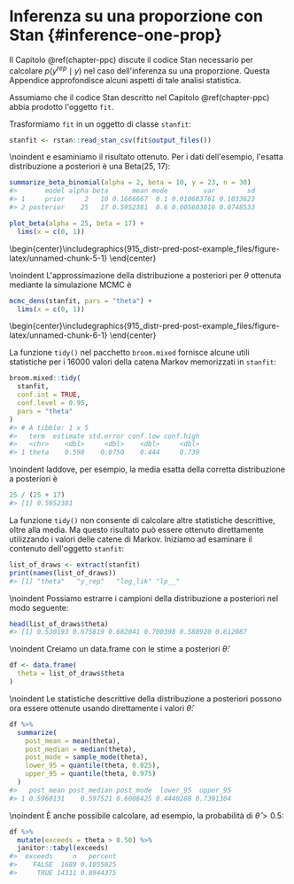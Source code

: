 # Inferenza su una proporzione con Stan {#inference-one-prop}



Il Capitolo \@ref(chapter-ppc) discute il codice Stan necessario per calcolare $p(y^{rep} \mid y)$ nel caso dell'inferenza su una proporzione. Questa Appendice approfondisce alcuni aspetti di tale analisi statistica.

Assumiamo che il codice Stan descritto nel Capitolo \@ref(chapter-ppc) abbia prodotto l'oggetto `fit`.


Trasformiamo `fit` in un oggetto di classe `stanfit`:


```r
stanfit <- rstan::read_stan_csv(fit$output_files())
```

\noindent
e esaminiamo il risultato ottenuto. Per i dati dell'esempio, l'esatta distribuzione a posteriori è una Beta(25, 17):


```r
summarize_beta_binomial(alpha = 2, beta = 10, y = 23, n = 30)
#>       model alpha beta      mean mode         var        sd
#> 1     prior     2   10 0.1666667  0.1 0.010683761 0.1033623
#> 2 posterior    25   17 0.5952381  0.6 0.005603016 0.0748533
```


```r
plot_beta(alpha = 25, beta = 17) +
  lims(x = c(0, 1))
```



\begin{center}\includegraphics{915_distr-pred-post-example_files/figure-latex/unnamed-chunk-5-1} \end{center}

\noindent
L'approssimazione della distribuzione a posteriori per $\theta$ ottenuta mediante la simulazione MCMC è


```r
mcmc_dens(stanfit, pars = "theta") +
  lims(x = c(0, 1))
```



\begin{center}\includegraphics{915_distr-pred-post-example_files/figure-latex/unnamed-chunk-6-1} \end{center}

La funzione `tidy()` nel pacchetto `broom.mixed` fornisce alcune utili statistiche per i 16000 valori della catena Markov memorizzati in `stanfit`:


```r
broom.mixed::tidy(
  stanfit,
  conf.int = TRUE,
  conf.level = 0.95,
  pars = "theta"
)
#> # A tibble: 1 x 5
#>   term  estimate std.error conf.low conf.high
#>   <chr>    <dbl>     <dbl>    <dbl>     <dbl>
#> 1 theta    0.598    0.0750    0.444     0.739
```

\noindent
laddove, per esempio, la media esatta della corretta distribuzione a posteriori  è


```r
25 / (25 + 17)
#> [1] 0.5952381
```

La funzione `tidy()` non consente di calcolare altre statistiche descrittive, oltre alla media. Ma questo risultato può essere ottenuto direttamente utilizzando i valori delle catene di Markov. Iniziamo ad esaminare il contenuto dell'oggetto `stanfit`:


```r
list_of_draws <- extract(stanfit)
print(names(list_of_draws))
#> [1] "theta"   "y_rep"   "log_lik" "lp__"
```

\noindent
Possiamo estrarre i campioni della distribuzione a posteriori nel modo seguente:


```r
head(list_of_draws$theta)
#> [1] 0.530193 0.675819 0.682041 0.700398 0.588920 0.612087
```

\noindent
Creiamo un data.frame con le stime a posteriori $\hat{\theta}$:


```r
df <- data.frame(
  theta = list_of_draws$theta
)
```

\noindent
Le statistiche descrittive della distribuzione a posteriori possono ora essere ottenute usando direttamente i valori $\hat{\theta}$:


```r
df %>%
  summarize(
    post_mean = mean(theta),
    post_median = median(theta),
    post_mode = sample_mode(theta),
    lower_95 = quantile(theta, 0.025),
    upper_95 = quantile(theta, 0.975)
  )
#>   post_mean post_median post_mode  lower_95  upper_95
#> 1 0.5960131    0.597521 0.6008425 0.4440288 0.7391304
```

\noindent
È anche possibile calcolare, ad esempio, la probabilità di $\hat{\theta} > 0.5$:


```r
df %>%
  mutate(exceeds = theta > 0.50) %>%
  janitor::tabyl(exceeds)
#>  exceeds     n   percent
#>    FALSE  1689 0.1055625
#>     TRUE 14311 0.8944375
```



